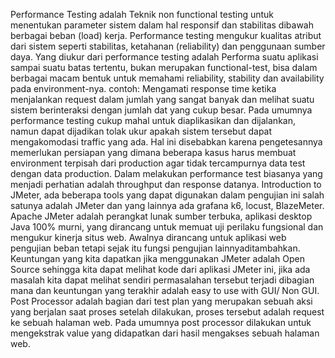 ﻿Performance Testing adalah Teknik non functional testing untuk menentukan parameter sistem dalam hal responsif dan stabilitas dibawah berbagai beban (load) 
kerja. Performance testing mengukur kualitas atribut dari sistem seperti stabilitas, ketahanan (reliability) dan penggunaan sumber daya. Yang diukur dari 
performance testing adalah Performa suatu aplikasi sampai suatu batas tertentu, bukan merupakan functional-test, bisa dalam berbagai macam bentuk untuk memahami 
reliability, stability dan availability pada environment-nya. contoh: Mengamati response time ketika menjalankan request dalam jumlah yang sangat banyak dan 
melihat suatu sistem berinteraksi dengan jumlah dat yang cukup besar. Pada umumnya performance testing cukup mahal untuk diaplikasikan dan dijalankan, namun 
dapat dijadikan tolak ukur apakah sistem tersebut dapat mengakomodasi traffic yang ada. Hal ini disebabkan karena pengetesannya memerlukan persiapan yang 
dimana beberapa kasus harus membuat environment terpisah dari production agar tidak tercampurnya data test dengan data production. Dalam melakukan performance
test biasanya yang menjadi perhatian adalah throughput dan response datanya. 
Introduction to JMeter, ada beberapa tools yang dapat digunakan dalam pengujian ini salah satunya adalah JMeter dan yang lainnya ada grafana k6, locust, BlazeMeter.
Apache JMeter adalah perangkat lunak sumber terbuka, aplikasi desktop Java 100% murni, yang dirancang untuk memuat uji perilaku fungsional dan mengukur kinerja 
situs web. Awalnya dirancang untuk aplikasi web pengujian beban tetapi sejak itu fungsi pengujian lainnyaditambahkan. Keuntungan yang kita dapatkan jika 
menggunakan JMeter adalah Open Source sehingga kita dapat melihat kode dari aplikasi JMeter ini, jika ada masalah kita dapat melihat sendiri permasalahan tersebut
terjadi dibagian mana dan keuntungan yang terakhir adalah easy to use with GUI/ Non GUI. 
Post Processor adalah bagian dari test plan yang merupakan sebuah aksi yang berjalan saat proses setelah dilakukan, proses tersebut adalah request ke sebuah
halaman web. Pada umumnya post processor dilakukan untuk mengekstrak value yang didapatkan dari hasil mengakses sebuah halaman web. 